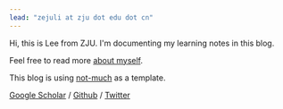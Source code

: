 ```yaml
---
lead: "zejuli at zju dot edu dot cn"
---
```

Hi, this is Lee from ZJU.
I'm documenting my learning notes in this blog.

Feel free to read more [about myself](https://zeju-li.com).

This blog is using [not-much](https://github.com/imgios/not-much) as a template.

[Google Scholar](https://scholar.google.com.tw/citations?hl=zh-TW&user=5NukqTsAAAAJ) / [Github](https://github.com/dongqianyu99) / [Twitter](https://x.com/lzj1236121)